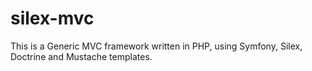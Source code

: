 silex-mvc
===========================

This is a Generic MVC framework written in PHP, using Symfony, Silex, Doctrine and Mustache templates.


